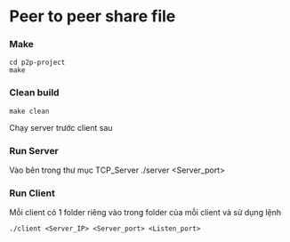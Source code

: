 # Peer to peer share file

### Make

```
cd p2p-project
make
```

### Clean build

```
make clean
```

Chạy server trước client sau

### Run Server

Vào bên trong thư mục TCP_Server
./server <Server_port>

### Run Client

Mỗi client có 1 folder riêng vào trong folder của mỗi client và sử dụng lệnh

```
./client <Server_IP> <Server_port> <Listen_port>
```
